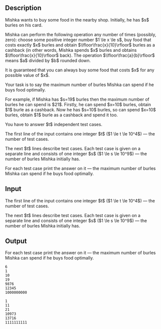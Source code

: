 ## Description

<div><p>Mishka wants to buy some food in the nearby shop. Initially, he has $s$ burles on his card. </p><p>Mishka can perform the following operation any number of times (possibly, zero): choose some <span class="tex-font-style-bf">positive integer number</span> $1 \le x \le s$, buy food that costs exactly $x$ burles and obtain $\lfloor\frac{x}{10}\rfloor$ burles as a cashback (in other words, Mishka spends $x$ burles and obtains $\lfloor\frac{x}{10}\rfloor$ back). The operation $\lfloor\frac{a}{b}\rfloor$ means $a$ divided by $b$ rounded down.</p><p>It is guaranteed that you can always buy some food that costs $x$ for any possible value of $x$.</p><p>Your task is to say the maximum number of burles Mishka can spend if he buys food optimally.</p><p>For example, if Mishka has $s=19$ burles then the maximum number of burles he can spend is $21$. Firstly, he can spend $x=10$ burles, obtain $1$ burle as a cashback. Now he has $s=10$ burles, so can spend $x=10$ burles, obtain $1$ burle as a cashback and spend it too.</p><p>You have to answer $t$ independent test cases.</p></div><div class="input-specification"><p>The first line of the input contains one integer $t$ ($1 \le t \le 10^4$) — the number of test cases.</p><p>The next $t$ lines describe test cases. Each test case is given on a separate line and consists of one integer $s$ ($1 \le s \le 10^9$) — the number of burles Mishka initially has.</p></div><div class="output-specification"><p>For each test case print the answer on it — the maximum number of burles Mishka can spend if he buys food optimally.</p></div>

## Input

<p>The first line of the input contains one integer $t$ ($1 \le t \le 10^4$) — the number of test cases.</p><p>The next $t$ lines describe test cases. Each test case is given on a separate line and consists of one integer $s$ ($1 \le s \le 10^9$) — the number of burles Mishka initially has.</p>

## Output

<p>For each test case print the answer on it — the maximum number of burles Mishka can spend if he buys food optimally.</p>





```input1
6
1
10
19
9876
12345
1000000000
```




```output1
1
11
21
10973
13716
1111111111
```


